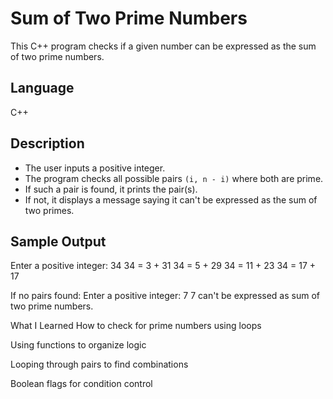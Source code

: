 # Sum of Two Prime Numbers

This C++ program checks if a given number can be expressed as the sum of two prime numbers.

## Language
C++

## Description
- The user inputs a positive integer.
- The program checks all possible pairs `(i, n - i)` where both are prime.
- If such a pair is found, it prints the pair(s).
- If not, it displays a message saying it can't be expressed as the sum of two primes.

## Sample Output

Enter a positive integer: 34
34 = 3 + 31
34 = 5 + 29
34 = 11 + 23
34 = 17 + 17

If no pairs found:
Enter a positive integer: 7
7 can't be expressed as sum of two prime numbers.

What I Learned
How to check for prime numbers using loops

Using functions to organize logic

Looping through pairs to find combinations

Boolean flags for condition control



